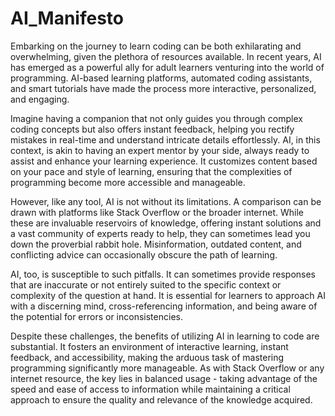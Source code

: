 # AI_Manifesto

Embarking on the journey to learn coding can be both exhilarating and overwhelming, given the plethora of resources available. In recent years, AI has emerged as a powerful ally for adult learners venturing into the world of programming. AI-based learning platforms, automated coding assistants, and smart tutorials have made the process more interactive, personalized, and engaging.

Imagine having a companion that not only guides you through complex coding concepts but also offers instant feedback, helping you rectify mistakes in real-time and understand intricate details effortlessly. AI, in this context, is akin to having an expert mentor by your side, always ready to assist and enhance your learning experience. It customizes content based on your pace and style of learning, ensuring that the complexities of programming become more accessible and manageable.

However, like any tool, AI is not without its limitations. A comparison can be drawn with platforms like Stack Overflow or the broader internet. While these are invaluable reservoirs of knowledge, offering instant solutions and a vast community of experts ready to help, they can sometimes lead you down the proverbial rabbit hole. Misinformation, outdated content, and conflicting advice can occasionally obscure the path of learning.

AI, too, is susceptible to such pitfalls. It can sometimes provide responses that are inaccurate or not entirely suited to the specific context or complexity of the question at hand. It is essential for learners to approach AI with a discerning mind, cross-referencing information, and being aware of the potential for errors or inconsistencies.

Despite these challenges, the benefits of utilizing AI in learning to code are substantial. It fosters an environment of interactive learning, instant feedback, and accessibility, making the arduous task of mastering programming significantly more manageable. As with Stack Overflow or any internet resource, the key lies in balanced usage - taking advantage of the speed and ease of access to information while maintaining a critical approach to ensure the quality and relevance of the knowledge acquired.
